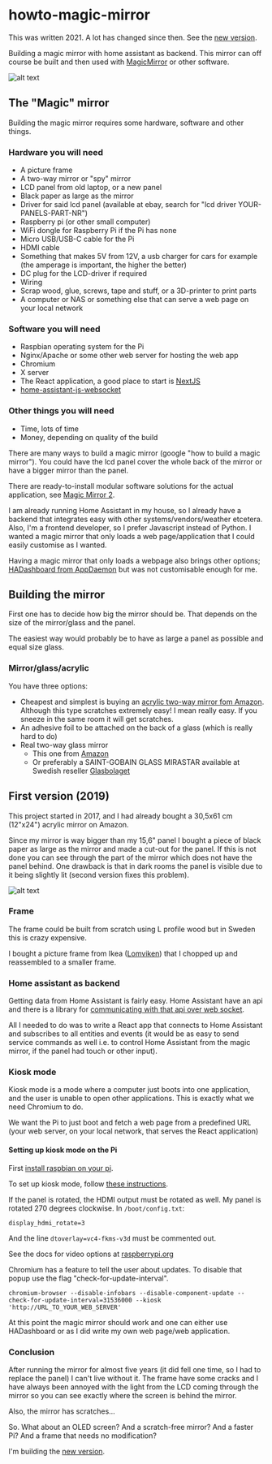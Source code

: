 # howto-magic-mirror

This was written 2021. A lot has changed since then. See the [new version](the-new-version.md).

Building a magic mirror with home assistant as backend. This mirror can off course be built and then used with
[MagicMirror](https://magicmirror.builders/) or other software.

![alt text](images/another-picture-of-a-mirror-with-a-guy-hoding-phone-in-the-reflection.jpg "Another picture of a mirror with a guy holding a phone in the reflection")

## The "Magic" mirror
Building the magic mirror requires some hardware, software and other things. 

### Hardware you will need
 * A picture frame
 * A two-way mirror or "spy" mirror
 * LCD panel from old laptop, or a new panel
 * Black paper as large as the mirror
 * Driver for said lcd panel (available at ebay, search for "lcd driver YOUR-PANELS-PART-NR")
 * Raspberry pi (or other small computer)
 * WiFi dongle for Raspberry Pi if the Pi has none
 * Micro USB/USB-C cable for the Pi
 * HDMI cable
 * Something that makes 5V from 12V, a usb charger for cars for example (the amperage is important, the higher the better)
 * DC plug for the LCD-driver if required
 * Wiring
 * Scrap wood, glue, screws, tape and stuff, or a 3D-printer to print parts
 * A computer or NAS or something else that can serve a web page on your local network
 
### Software you will need
 * Raspbian operating system for the Pi
 * Nginx/Apache or some other web server for hosting the web app
 * Chromium
 * X server
 * The React application, a good place to start is [NextJS](https://nextjs.org/)
 * [home-assistant-js-websocket](https://github.com/home-assistant/home-assistant-js-websocket)
 
### Other things you will need
 * Time, lots of time
 * Money, depending on quality of the build

There are many ways to build a magic mirror (google "how to build a magic mirror"). You could have the lcd panel cover
the whole back of the mirror or have a bigger mirror than the panel.

There are ready-to-install modular software solutions for the actual application, see [Magic Mirror 2](https://magicmirror.builders/).

I am already running Home Assistant in my house, so I already have a backend that integrates easy with other 
systems/vendors/weather etcetera. Also, I'm a frontend developer, so I prefer Javascript instead of Python. I wanted a 
magic mirror that only loads a web page/application that I could easily customise as I wanted.

Having a magic mirror that only loads a webpage also brings other options;
[HADashboard from AppDaemon](https://appdaemon.readthedocs.io/en/latest/DASHBOARD_INSTALL.html) but was not customisable 
enough for me.

## Building the mirror
First one has to decide how big the mirror should be. That depends on the size of the mirror/glass and the panel.

The easiest way would probably be to have as large a panel as possible and equal size glass.

### Mirror/glass/acrylic
You have three options:
 * Cheapest and simplest is buying an [acrylic two-way mirror fom Amazon](https://www.amazon.com/dp/B01G4MQ5OW). Although this type scratches extremely easy! I mean really easy. If you sneeze in the same room it will get scratches.
 * An adhesive foil to be attached on the back of a glass (which is really hard to do)
 * Real two-way glass mirror
   * This one from [Amazon](https://www.amazon.com/Two-Way-Glass-Mirror-Surveillance/dp/B01MSAZ3PN)
   * Or preferably a SAINT-GOBAIN GLASS MIRASTAR available at Swedish reseller [Glasbolaget](https://glasbolaget.se/glas-speglar/spionspegel/)

## First version (2019)

This project started in 2017, and I had already bought a 30,5x61 cm (12"x24") acrylic mirror on Amazon.

Since my mirror is way bigger than my 15,6" panel I bought a piece of black paper as large as the mirror and made a 
cut-out for the panel. If this is not done you can see through the part of the mirror which does not have the panel 
behind. One drawback is that in dark rooms the panel is visible due to it being slightly lit (second version fixes this
problem).

![alt text](images/backside-of-harry-potter-mirror.jpg "The cable management still amazes me")

### Frame
The frame could be built from scratch using L profile wood but in Sweden this is crazy expensive.

I bought a picture frame from Ikea ([Lomviken](https://www.ikea.com/se/sv/p/lomviken-ram-vit-40419524/)) that I chopped
up and reassembled to a smaller frame. 

### Home assistant as backend
Getting data from Home Assistant is fairly easy. Home Assistant have an api and there is a library for
[communicating with that api over web socket](https://github.com/home-assistant/home-assistant-js-websocket).

All I needed to do was to write a React app that connects to Home Assistant and subscribes to all entities and events
(it would be as easy to send service commands as well i.e. to control Home Assistant from the magic mirror, if the 
panel had touch or other input).

### Kiosk mode
Kiosk mode is a mode where a computer just boots into one application, and the user is unable to open other applications. 
This is exactly what we need Chromium to do.

We want the Pi to just boot and fetch a web page from a predefined URL (your web server, on your local network, that 
serves the React application)

#### Setting up kiosk mode on the Pi
First [install raspbian on your pi](https://www.raspberrypi.org/documentation/installation/installing-images/).

To set up kiosk mode, follow [these instructions](https://die-antwort.eu/techblog/2017-12-setup-raspberry-pi-for-kiosk-mode/).

If the panel is rotated, the HDMI output must be rotated as well. My panel is rotated 270 degrees clockwise. 
In `/boot/config.txt`:

```
display_hdmi_rotate=3
```

And the line `dtoverlay=vc4-fkms-v3d` must be commented out.

See the docs for video options at [raspberrypi.org](https://www.raspberrypi.com/documentation/computers/configuration.html)

Chromium has a feature to tell the user about updates. To disable that popup use the flag "check-for-update-interval".

```
chromium-browser --disable-infobars --disable-component-update --check-for-update-interval=31536000 --kiosk 'http://URL_TO_YOUR_WEB_SERVER'
```

At this point the magic mirror should work and one can either use HADashboard or as I did write my own web page/web application.

### Conclusion
After running the mirror for almost five years (it did fell one time, so I had to replace the panel) I can't live without
it. The frame have some cracks and I have always been annoyed with the light from the LCD coming through the mirror so you
can see exactly where the screen is behind the mirror.

Also, the mirror has scratches... 

So. What about an OLED screen? And a scratch-free mirror? And a faster Pi? And a frame that needs no modification?

I'm building the [new version](the-new-version.md).

